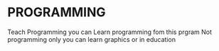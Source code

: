 # PROGRAMMING
Teach Programming
you can Learn programming fom this prgram
Not programming only you can learn graphics or in education
